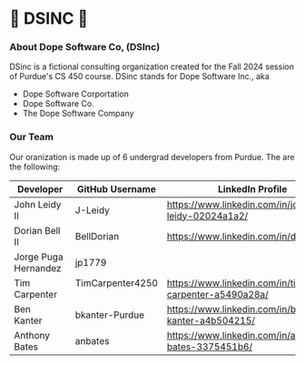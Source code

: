 # 🌟 DSINC 🌟
### **About Dope Software Co, (DSInc)**  
DSinc is a fictional consulting organization created for the Fall 2024 session of Purdue's CS 450 course.
DSinc stands for Dope Software Inc., aka

-   Dope Software Corportation
-   Dope Software Co.
-   The Dope Software Company

### **Our Team**
Our oranization is made up of 6 undergrad developers from Purdue.
The are the following:

| **Developer**                   | **GitHub Username**    | **LinkedIn Profile**
|---------------------------------|------------------------|---------------------------------------------------------|
| John Leidy II&nbsp;&nbsp;&nbsp; | J-Leidy                | https://www.linkedin.com/in/john-leidy-02024a1a2/       |
| Dorian Bell II&nbsp;&nbsp;&nbsp;| BellDorian             | https://www.linkedin.com/in/dorianlbell/                |
| Jorge Puga Hernandez&nbsp;&nbsp;| jp1779                 |                                                         |
| Tim Carpenter&nbsp;&nbsp;&nbsp; | TimCarpenter4250 &nbsp;| https://www.linkedin.com/in/tim-carpenter-a5490a28a/    |
| Ben Kanter&nbsp;&nbsp;&nbsp;    | bkanter-Purdue         | https://www.linkedin.com/in/benjamin-kanter-a4b504215/  |
| Anthony Bates&nbsp;&nbsp;&nbsp; | anbates                | https://www.linkedin.com/in/anthony-bates-3375451b6/    |
